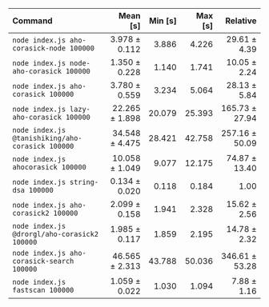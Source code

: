 | Command | Mean [s] | Min [s] | Max [s] | Relative |
|:---|---:|---:|---:|---:|
| `node index.js aho-corasick-node 100000` | 3.978 ± 0.112 | 3.886 | 4.226 | 29.61 ± 4.39 |
| `node index.js node-aho-corasick 100000` | 1.350 ± 0.228 | 1.140 | 1.741 | 10.05 ± 2.24 |
| `node index.js aho-corasick 100000` | 3.780 ± 0.559 | 3.234 | 5.064 | 28.13 ± 5.84 |
| `node index.js lazy-aho-corasick 100000` | 22.265 ± 1.898 | 20.079 | 25.393 | 165.73 ± 27.94 |
| `node index.js @tanishiking/aho-corasick 100000` | 34.548 ± 4.475 | 28.421 | 42.758 | 257.16 ± 50.09 |
| `node index.js ahocorasick 100000` | 10.058 ± 1.049 | 9.077 | 12.175 | 74.87 ± 13.40 |
| `node index.js string-dsa 100000` | 0.134 ± 0.020 | 0.118 | 0.184 | 1.00 |
| `node index.js aho-corasick2 100000` | 2.099 ± 0.158 | 1.941 | 2.328 | 15.62 ± 2.56 |
| `node index.js @drorgl/aho-corasick2 100000` | 1.985 ± 0.117 | 1.859 | 2.195 | 14.78 ± 2.32 |
| `node index.js aho-corasick-search 100000` | 46.565 ± 2.313 | 43.788 | 50.036 | 346.61 ± 53.28 |
| `node index.js fastscan 100000` | 1.059 ± 0.022 | 1.030 | 1.094 | 7.88 ± 1.16 |
